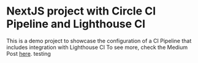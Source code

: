# NextJS project with Circle CI Pipeline and Lighthouse CI
This is a demo project to showcase the configuration of a CI Pipeline that includes integration with Lighthouse CI
To see more, check the Medium Post [here](https://medium.com/@leandroalmeida/b4605009d1b2?source=friends_link&sk=e93c891f6cccc7272810c3a7aa9671dc).
testing

